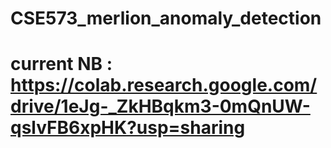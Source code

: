 # CSE573_merlion_anomaly_detection
# current NB : https://colab.research.google.com/drive/1eJg-_ZkHBqkm3-0mQnUW-qslvFB6xpHK?usp=sharing

